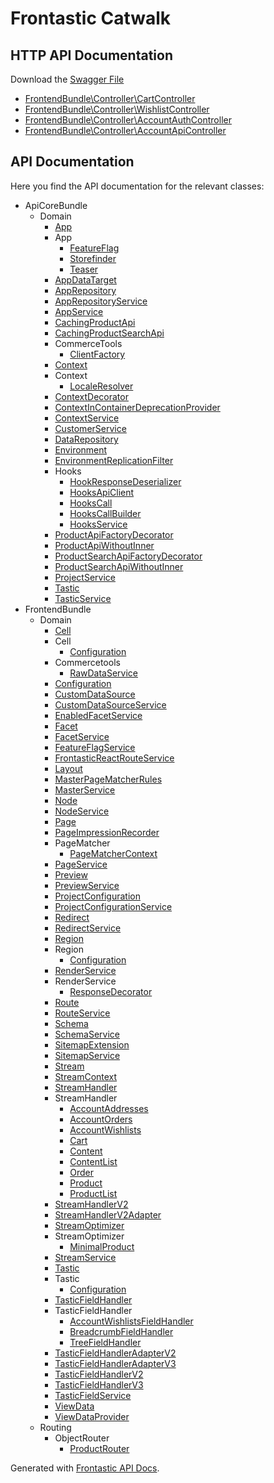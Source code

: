 # Frontastic Catwalk

## HTTP API Documentation

Download the [Swagger File](swagger.yml)

* [FrontendBundle\Controller\CartController](php/FrontendBundle/Controller/CartController.rest.md)
* [FrontendBundle\Controller\WishlistController](php/FrontendBundle/Controller/WishlistController.rest.md)
* [FrontendBundle\Controller\AccountAuthController](php/FrontendBundle/Controller/AccountAuthController.rest.md)
* [FrontendBundle\Controller\AccountApiController](php/FrontendBundle/Controller/AccountApiController.rest.md)

##  API Documentation

Here you find the API documentation for the relevant classes:

* ApiCoreBundle
  * Domain
    * [App](php/ApiCoreBundle/Domain/App.md)
    * App
      * [FeatureFlag](php/ApiCoreBundle/Domain/App/FeatureFlag.md)
      * [Storefinder](php/ApiCoreBundle/Domain/App/Storefinder.md)
      * [Teaser](php/ApiCoreBundle/Domain/App/Teaser.md)
    * [AppDataTarget](php/ApiCoreBundle/Domain/AppDataTarget.md)
    * [AppRepository](php/ApiCoreBundle/Domain/AppRepository.md)
    * [AppRepositoryService](php/ApiCoreBundle/Domain/AppRepositoryService.md)
    * [AppService](php/ApiCoreBundle/Domain/AppService.md)
    * [CachingProductApi](php/ApiCoreBundle/Domain/CachingProductApi.md)
    * [CachingProductSearchApi](php/ApiCoreBundle/Domain/CachingProductSearchApi.md)
    * CommerceTools
      * [ClientFactory](php/ApiCoreBundle/Domain/CommerceTools/ClientFactory.md)
    * [Context](php/ApiCoreBundle/Domain/Context.md)
    * Context
      * [LocaleResolver](php/ApiCoreBundle/Domain/Context/LocaleResolver.md)
    * [ContextDecorator](php/ApiCoreBundle/Domain/ContextDecorator.md)
    * [ContextInContainerDeprecationProvider](php/ApiCoreBundle/Domain/ContextInContainerDeprecationProvider.md)
    * [ContextService](php/ApiCoreBundle/Domain/ContextService.md)
    * [CustomerService](php/ApiCoreBundle/Domain/CustomerService.md)
    * [DataRepository](php/ApiCoreBundle/Domain/DataRepository.md)
    * [Environment](php/ApiCoreBundle/Domain/Environment.md)
    * [EnvironmentReplicationFilter](php/ApiCoreBundle/Domain/EnvironmentReplicationFilter.md)
    * Hooks
      * [HookResponseDeserializer](php/ApiCoreBundle/Domain/Hooks/HookResponseDeserializer.md)
      * [HooksApiClient](php/ApiCoreBundle/Domain/Hooks/HooksApiClient.md)
      * [HooksCall](php/ApiCoreBundle/Domain/Hooks/HooksCall.md)
      * [HooksCallBuilder](php/ApiCoreBundle/Domain/Hooks/HooksCallBuilder.md)
      * [HooksService](php/ApiCoreBundle/Domain/Hooks/HooksService.md)
    * [ProductApiFactoryDecorator](php/ApiCoreBundle/Domain/ProductApiFactoryDecorator.md)
    * [ProductApiWithoutInner](php/ApiCoreBundle/Domain/ProductApiWithoutInner.md)
    * [ProductSearchApiFactoryDecorator](php/ApiCoreBundle/Domain/ProductSearchApiFactoryDecorator.md)
    * [ProductSearchApiWithoutInner](php/ApiCoreBundle/Domain/ProductSearchApiWithoutInner.md)
    * [ProjectService](php/ApiCoreBundle/Domain/ProjectService.md)
    * [Tastic](php/ApiCoreBundle/Domain/Tastic.md)
    * [TasticService](php/ApiCoreBundle/Domain/TasticService.md)
* FrontendBundle
  * Domain
    * [Cell](php/FrontendBundle/Domain/Cell.md)
    * Cell
      * [Configuration](php/FrontendBundle/Domain/Cell/Configuration.md)
    * Commercetools
      * [RawDataService](php/FrontendBundle/Domain/Commercetools/RawDataService.md)
    * [Configuration](php/FrontendBundle/Domain/Configuration.md)
    * [CustomDataSource](php/FrontendBundle/Domain/CustomDataSource.md)
    * [CustomDataSourceService](php/FrontendBundle/Domain/CustomDataSourceService.md)
    * [EnabledFacetService](php/FrontendBundle/Domain/EnabledFacetService.md)
    * [Facet](php/FrontendBundle/Domain/Facet.md)
    * [FacetService](php/FrontendBundle/Domain/FacetService.md)
    * [FeatureFlagService](php/FrontendBundle/Domain/FeatureFlagService.md)
    * [FrontasticReactRouteService](php/FrontendBundle/Domain/FrontasticReactRouteService.md)
    * [Layout](php/FrontendBundle/Domain/Layout.md)
    * [MasterPageMatcherRules](php/FrontendBundle/Domain/MasterPageMatcherRules.md)
    * [MasterService](php/FrontendBundle/Domain/MasterService.md)
    * [Node](php/FrontendBundle/Domain/Node.md)
    * [NodeService](php/FrontendBundle/Domain/NodeService.md)
    * [Page](php/FrontendBundle/Domain/Page.md)
    * [PageImpressionRecorder](php/FrontendBundle/Domain/PageImpressionRecorder.md)
    * PageMatcher
      * [PageMatcherContext](php/FrontendBundle/Domain/PageMatcher/PageMatcherContext.md)
    * [PageService](php/FrontendBundle/Domain/PageService.md)
    * [Preview](php/FrontendBundle/Domain/Preview.md)
    * [PreviewService](php/FrontendBundle/Domain/PreviewService.md)
    * [ProjectConfiguration](php/FrontendBundle/Domain/ProjectConfiguration.md)
    * [ProjectConfigurationService](php/FrontendBundle/Domain/ProjectConfigurationService.md)
    * [Redirect](php/FrontendBundle/Domain/Redirect.md)
    * [RedirectService](php/FrontendBundle/Domain/RedirectService.md)
    * [Region](php/FrontendBundle/Domain/Region.md)
    * Region
      * [Configuration](php/FrontendBundle/Domain/Region/Configuration.md)
    * [RenderService](php/FrontendBundle/Domain/RenderService.md)
    * RenderService
      * [ResponseDecorator](php/FrontendBundle/Domain/RenderService/ResponseDecorator.md)
    * [Route](php/FrontendBundle/Domain/Route.md)
    * [RouteService](php/FrontendBundle/Domain/RouteService.md)
    * [Schema](php/FrontendBundle/Domain/Schema.md)
    * [SchemaService](php/FrontendBundle/Domain/SchemaService.md)
    * [SitemapExtension](php/FrontendBundle/Domain/SitemapExtension.md)
    * [SitemapService](php/FrontendBundle/Domain/SitemapService.md)
    * [Stream](php/FrontendBundle/Domain/Stream.md)
    * [StreamContext](php/FrontendBundle/Domain/StreamContext.md)
    * [StreamHandler](php/FrontendBundle/Domain/StreamHandler.md)
    * StreamHandler
      * [AccountAddresses](php/FrontendBundle/Domain/StreamHandler/AccountAddresses.md)
      * [AccountOrders](php/FrontendBundle/Domain/StreamHandler/AccountOrders.md)
      * [AccountWishlists](php/FrontendBundle/Domain/StreamHandler/AccountWishlists.md)
      * [Cart](php/FrontendBundle/Domain/StreamHandler/Cart.md)
      * [Content](php/FrontendBundle/Domain/StreamHandler/Content.md)
      * [ContentList](php/FrontendBundle/Domain/StreamHandler/ContentList.md)
      * [Order](php/FrontendBundle/Domain/StreamHandler/Order.md)
      * [Product](php/FrontendBundle/Domain/StreamHandler/Product.md)
      * [ProductList](php/FrontendBundle/Domain/StreamHandler/ProductList.md)
    * [StreamHandlerV2](php/FrontendBundle/Domain/StreamHandlerV2.md)
    * [StreamHandlerV2Adapter](php/FrontendBundle/Domain/StreamHandlerV2Adapter.md)
    * [StreamOptimizer](php/FrontendBundle/Domain/StreamOptimizer.md)
    * StreamOptimizer
      * [MinimalProduct](php/FrontendBundle/Domain/StreamOptimizer/MinimalProduct.md)
    * [StreamService](php/FrontendBundle/Domain/StreamService.md)
    * [Tastic](php/FrontendBundle/Domain/Tastic.md)
    * Tastic
      * [Configuration](php/FrontendBundle/Domain/Tastic/Configuration.md)
    * [TasticFieldHandler](php/FrontendBundle/Domain/TasticFieldHandler.md)
    * TasticFieldHandler
      * [AccountWishlistsFieldHandler](php/FrontendBundle/Domain/TasticFieldHandler/AccountWishlistsFieldHandler.md)
      * [BreadcrumbFieldHandler](php/FrontendBundle/Domain/TasticFieldHandler/BreadcrumbFieldHandler.md)
      * [TreeFieldHandler](php/FrontendBundle/Domain/TasticFieldHandler/TreeFieldHandler.md)
    * [TasticFieldHandlerAdapterV2](php/FrontendBundle/Domain/TasticFieldHandlerAdapterV2.md)
    * [TasticFieldHandlerAdapterV3](php/FrontendBundle/Domain/TasticFieldHandlerAdapterV3.md)
    * [TasticFieldHandlerV2](php/FrontendBundle/Domain/TasticFieldHandlerV2.md)
    * [TasticFieldHandlerV3](php/FrontendBundle/Domain/TasticFieldHandlerV3.md)
    * [TasticFieldService](php/FrontendBundle/Domain/TasticFieldService.md)
    * [ViewData](php/FrontendBundle/Domain/ViewData.md)
    * [ViewDataProvider](php/FrontendBundle/Domain/ViewDataProvider.md)
  * Routing
    * ObjectRouter
      * [ProductRouter](php/FrontendBundle/Routing/ObjectRouter/ProductRouter.md)


Generated with [Frontastic API Docs](https://github.com/FrontasticGmbH/apidocs).